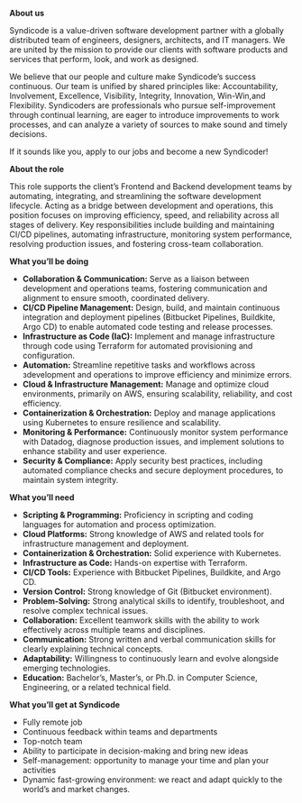 **About us**

Syndicode is a value-driven software development partner with a globally
distributed team of engineers, designers, architects, and IT managers. We are
united by the mission to provide our clients with software products and
services that perform, look, and work as designed.

We believe that our people and culture make Syndicode’s success continuous.
Our team is unified by shared principles like: Accountability, Involvement,
Excellence, Visibility, Integrity, Innovation, Win-Win,and Flexibility.
Syndicoders are professionals who pursue self-improvement through continual
learning, are eager to introduce improvements to work processes, and can
analyze a variety of sources to make sound and timely decisions.  
  
If it sounds like you, apply to our jobs and become a new Syndicoder!

  
**About the role**  
  
This role supports the client’s Frontend and Backend development teams by
automating, integrating, and streamlining the software development lifecycle.
Acting as a bridge between development and operations, this position focuses
on improving efficiency, speed, and reliability across all stages of delivery.
Key responsibilities include building and maintaining CI/CD pipelines,
automating infrastructure, monitoring system performance, resolving production
issues, and fostering cross-team collaboration.  
  

**What you’ll be doing**

  * **Collaboration & Communication:** Serve as a liaison between development and operations teams, fostering communication and alignment to ensure smooth, coordinated delivery.
  * **CI/CD Pipeline Management:** Design, build, and maintain continuous integration and deployment pipelines (Bitbucket Pipelines, Buildkite, Argo CD) to enable automated code testing and release processes.
  * **Infrastructure as Code (IaC):** Implement and manage infrastructure through code using Terraform for automated provisioning and configuration.
  * **Automation:** Streamline repetitive tasks and workflows across зdevelopment and operations to improve efficiency and minimize errors.
  * **Cloud & Infrastructure Management:** Manage and optimize cloud environments, primarily on AWS, ensuring scalability, reliability, and cost efficiency.
  * **Containerization & Orchestration:** Deploy and manage applications using Kubernetes to ensure resilience and scalability.
  * **Monitoring & Performance:** Continuously monitor system performance with Datadog, diagnose production issues, and implement solutions to enhance stability and user experience.
  * **Security & Compliance:** Apply security best practices, including automated compliance checks and secure deployment procedures, to maintain system integrity.

**What you’ll need**

  * **Scripting & Programming:** Proficiency in scripting and coding languages for automation and process optimization.
  * **Cloud Platforms:** Strong knowledge of AWS and related tools for infrastructure management and deployment.
  * **Containerization & Orchestration:** Solid experience with Kubernetes.
  * **Infrastructure as Code:** Hands-on expertise with Terraform.
  * **CI/CD Tools:** Experience with Bitbucket Pipelines, Buildkite, and Argo CD.
  * **Version Control:** Strong knowledge of Git (Bitbucket environment).
  * **Problem-Solving:** Strong analytical skills to identify, troubleshoot, and resolve complex technical issues.
  * **Collaboration:** Excellent teamwork skills with the ability to work effectively across multiple teams and disciplines.
  * **Communication:** Strong written and verbal communication skills for clearly explaining technical concepts.
  * **Adaptability:** Willingness to continuously learn and evolve alongside emerging technologies.
  * **Education:** Bachelor’s, Master’s, or Ph.D. in Computer Science, Engineering, or a related technical field.

**What you’ll get at Syndicode**

  * Fully remote job
  * Continuous feedback within teams and departments
  * Top-notch team 
  * Ability to participate in decision-making and bring new ideas
  * Self-management: opportunity to manage your time and plan your activities
  * Dynamic fast-growing environment: we react and adapt quickly to the world’s and market changes.